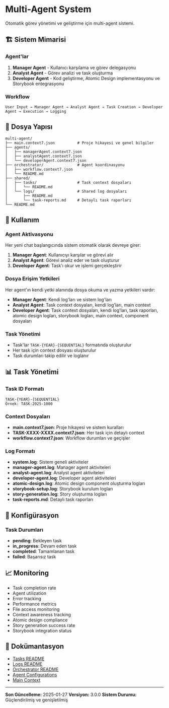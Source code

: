 # Multi-Agent System

Otomatik görev yönetimi ve geliştirme için multi-agent sistemi.

## 🏗️ Sistem Mimarisi

### Agent'lar

1. **Manager Agent** - Kullanıcı karşılama ve görev delegasyonu
2. **Analyst Agent** - Görev analizi ve task oluşturma
3. **Developer Agent** - Kod geliştirme, Atomic Design implementasyonu ve Storybook entegrasyonu

### Workflow

```
User Input → Manager Agent → Analyst Agent → Task Creation → Developer Agent → Execution → Logging
```

## 📁 Dosya Yapısı

```
multi-agent/
├── main.context7.json          # Proje hikayesi ve genel bilgiler
├── agents/
│   ├── managerAgent.context7.json
│   ├── analystAgent.context7.json
│   └── developerAgent.context7.json
├── orchestrator/               # Agent koordinasyonu
│   ├── workflow.context7.json
│   └── README.md
├── shared/
│   ├── tasks/                  # Task context dosyaları
│   │   └── README.md
│   └── logs/                   # Shared log dosyaları
│       ├── README.md
│       └── task-reports.md     # Detaylı task raporları
└── README.md
```

## 🚀 Kullanım

### Agent Aktivasyonu

Her yeni chat başlangıcında sistem otomatik olarak devreye girer:

1. **Manager Agent**: Kullanıcıyı karşılar ve görevi alır
2. **Analyst Agent**: Görevi analiz eder ve task oluşturur
3. **Developer Agent**: Task'ı okur ve işlemi gerçekleştirir

### Dosya Erişim Yetkileri

Her agent'ın kendi yetki alanında dosya okuma ve yazma yetkileri vardır:

- **Manager Agent**: Kendi log'ları ve sistem log'ları
- **Analyst Agent**: Task context dosyaları, kendi log'ları, main context
- **Developer Agent**: Task context dosyaları, kendi log'ları, task raporları, atomic design logları, storybook logları, main context, component dosyaları

### Task Yönetimi

- Task'lar `TASK-{YEAR}-{SEQUENTIAL}` formatında oluşturulur
- Her task için context dosyası oluşturulur
- Task durumları takip edilir ve loglanır

## 📊 Task Yönetimi

### Task ID Formatı

```
TASK-{YEAR}-{SEQUENTIAL}
Örnek: TASK-2025-1000
```

### Context Dosyaları

- **main.context7.json**: Proje hikayesi ve sistem kuralları
- **TASK-XXXX-XXXX.context7.json**: Her task için detaylı context
- **workflow.context7.json**: Workflow durumları ve geçişler

### Log Formatı

- **system.log**: Sistem geneli aktiviteler
- **manager-agent.log**: Manager agent aktiviteleri
- **analyst-agent.log**: Analyst agent aktiviteleri
- **developer-agent.log**: Developer agent aktiviteleri
- **atomic-design.log**: Atomic design component oluşturma logları
- **storybook-setup.log**: Storybook kurulum logları
- **story-generation.log**: Story oluşturma logları
- **task-reports.md**: Detaylı task raporları

## 🔧 Konfigürasyon

### Task Durumları

- **pending**: Bekleyen task
- **in_progress**: Devam eden task
- **completed**: Tamamlanan task
- **failed**: Başarısız task

## 📈 Monitoring

- Task completion rate
- Agent utilization
- Error tracking
- Performance metrics
- File access monitoring
- Context awareness tracking
- Atomic design compliance
- Story generation success rate
- Storybook integration status

## 📝 Dokümantasyon

- [Tasks README](shared/tasks/README.md)
- [Logs README](shared/logs/README.md)
- [Orchestrator README](orchestrator/README.md)
- [Agent Configurations](agents/)
- [Main Context](main.context7.json)

---

**Son Güncelleme:** 2025-01-27
**Versiyon:** 3.0.0
**Sistem Durumu:** Güçlendirilmiş ve genişletilmiş
